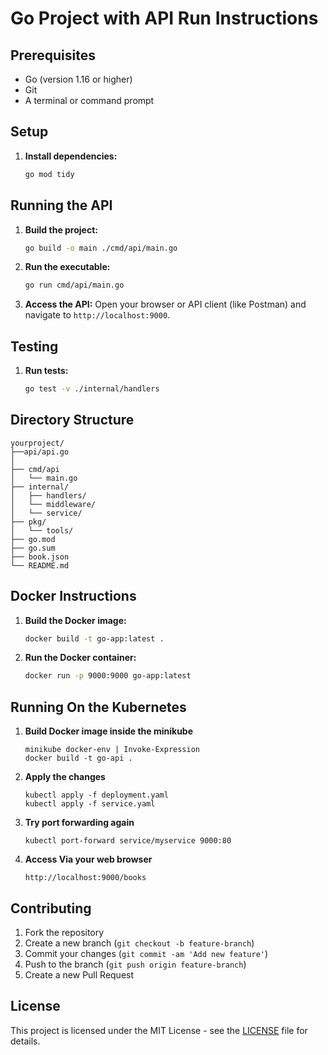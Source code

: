 # Go Project with API Run Instructions

## Prerequisites

- Go (version 1.16 or higher)
- Git
- A terminal or command prompt

## Setup

1. **Install dependencies:**
    ```sh
    go mod tidy
    ```

## Running the API

1. **Build the project:**
    ```sh
    go build -o main ./cmd/api/main.go
    ```

2. **Run the executable:**
    ```sh
   go run cmd/api/main.go
    ```

3. **Access the API:**
    Open your browser or API client (like Postman) and navigate to `http://localhost:9000`.

## Testing

1. **Run tests:**
    ```sh
    go test -v ./internal/handlers 
    ```

## Directory Structure

```
yourproject/
├──api/api.go
│  
├── cmd/api
│   └── main.go
├── internal/
│   ├── handlers/
│   └── middleware/
│   └── service/
├── pkg/
│   └── tools/
├── go.mod
├── go.sum
├── book.json
└── README.md
```

## Docker Instructions

1. **Build the Docker image:**
    ```sh
    docker build -t go-app:latest .
    ```

2. **Run the Docker container:**
    ```sh
    docker run -p 9000:9000 go-app:latest
    ```

## Running On the Kubernetes 

1. **Build Docker image inside the minikube**
    ```
    minikube docker-env | Invoke-Expression
    docker build -t go-api .
    ```
2. **Apply the changes**

    ```
    kubectl apply -f deployment.yaml
    kubectl apply -f service.yaml
    ```
3. **Try port forwarding again**
    ```
    kubectl port-forward service/myservice 9000:80
    ```
4. **Access Via your web browser**
    ```
    http://localhost:9000/books
    ```

## Contributing

1. Fork the repository
2. Create a new branch (`git checkout -b feature-branch`)
3. Commit your changes (`git commit -am 'Add new feature'`)
4. Push to the branch (`git push origin feature-branch`)
5. Create a new Pull Request

## License

This project is licensed under the MIT License - see the [LICENSE](LICENSE) file for details.
